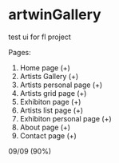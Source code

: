 artwinGallery
=============

test ui for fl project

Pages:
01. Home page                (+)
02. Artists Gallery          (+)
03. Artists personal page    (+)
04. Artists grid page        (+)
05. Exhibiton page           (+)
06. Artists list page        (+)
07. Exhibiton  personal page (+)
08. About page               (+)
09. Contact page             (+)

09/09 (90%)
